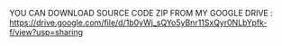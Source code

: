 
YOU CAN DOWNLOAD SOURCE CODE ZIP FROM MY GOOGLE DRIVE : https://drive.google.com/file/d/1b0yWj_sQYo5yBnr11SxQyr0NLbYpfk-f/view?usp=sharing
                                              



